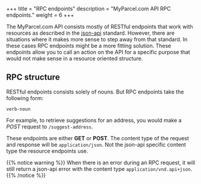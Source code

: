 +++
title = "RPC endpoints"
description = "MyParcel.com API RPC endpoints."
weight = 6
+++

The MyParcel.com API consists mostly of RESTful endpoints that work with resources as described in the [json-api](https://jsonapi.org) standard. However, there are situations where it makes more sense to step away from that standard. In these cases RPC endpoints might be a more fitting solution. These endpoints allow you to call an action on the API for a specific purpose that would not make sense in a resource oriented structure.

## RPC structure

RESTful endpoints consists solely of nouns. But RPC endpoints take the following form:

```
verb-noun
```

For example, to retrieve suggestions for an address, you would make a *POST* request to `/suggest-address`.

These endpoints are either **GET** or **POST**. The content type of the request and response will be `application/json`. Not the json-api specific content type the resource endpoints use.

{{% notice warning %}}
When there is an error during an RPC request, it will still return a json-api error with the content type `application/vnd.api+json`.
{{% /notice %}}


